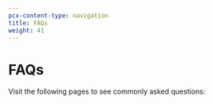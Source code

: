 ```yaml
---
pcx-content-type: navigation
title: FAQs
weight: 41
---
```


# FAQs

Visit the following pages to see commonly asked questions:

<DirectoryListing path="/faq"/>
